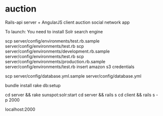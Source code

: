 # auction
Rails-api server + AngularJS client auction social network app


To launch:
You need to install Solr search engine

scp server/config/environments/test.rb.sample server/config/environments/test.rb
scp server/config/environments/development.rb.sample server/config/environments/test.rb
scp server/config/environments/production.rb.sample server/config/environments/test.rb
insert amazon s3 credentials

scp server/config/database.yml.sample server/config/database.yml

bundle install
rake db:setup

cd server && rake sunspot:solr:start
cd server && rails s
cd client && rails s -p 2000

localhost:2000

